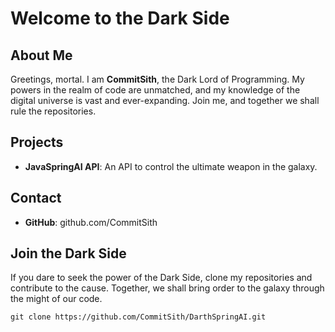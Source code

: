 # Welcome to the Dark Side

## About Me

Greetings, mortal. I am **CommitSith**, the Dark Lord of Programming. My powers in the realm of code are unmatched, and my knowledge of the digital universe is vast and ever-expanding. Join me, and together we shall rule the repositories.

## Projects

- **JavaSpringAI API**: An API to control the ultimate weapon in the galaxy.

## Contact

- **GitHub**: github.com/CommitSith

## Join the Dark Side

If you dare to seek the power of the Dark Side, clone my repositories and contribute to the cause. Together, we shall bring order to the galaxy through the might of our code.

```markdown
git clone https://github.com/CommitSith/DarthSpringAI.git
